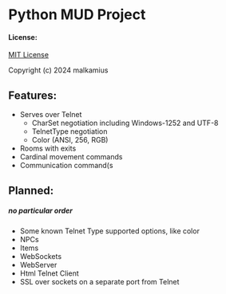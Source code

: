 # Python MUD Project


#### License:
[MIT License](LICENSE)

Copyright (c) 2024 malkamius

## Features:
- Serves over Telnet
  - CharSet negotiation including Windows-1252 and UTF-8
  - TelnetType negotiation
  - Color (ANSI, 256, RGB)
- Rooms with exits
- Cardinal movement commands
- Communication command(s

## Planned:
##### no particular order
- Some known Telnet Type supported options, like color
- NPCs
- Items
- WebSockets
- WebServer
- Html Telnet Client
- SSL over sockets on a separate port from Telnet
